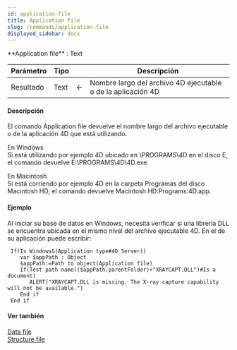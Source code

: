```yaml
---
id: application-file
title: Application file
slug: /commands/application-file
displayed_sidebar: docs
---
```


<!--REF #_command_.Application file.Syntax-->**Application file**  : Text<!-- END REF-->
<!--REF #_command_.Application file.Params-->
| Parámetro | Tipo |  | Descripción |
| --- | --- | --- | --- |
| Resultado | Text | &#8592; | Nombre largo del archivo 4D ejecutable o  de la aplicación 4D |

<!-- END REF-->

#### Descripción 

<!--REF #_command_.Application file.Summary-->El comando Application file devuelve el nombre largo del archivo ejecutable o de la aplicación 4D que está utilizando.<!-- END REF-->

En Windows  
Si está utilizando por ejemplo 4D ubicado en \\PROGRAMS\\4D en el disco E, el comando devuelve E:\\PROGRAMS\\4D\\4D.exe.

En Macintosh  
Si está corriendo por ejemplo 4D en la carpeta Programas del disco Macintosh HD, el comando devuelve Macintosh HD:Programs:4D.app.

#### Ejemplo 

Al iniciar su base de datos en Windows, necesita verificar si una librería DLL se encuentra ubicada en el mismo nivel del archivo ejecutable 4D. En el de su aplicación puede escribir:

```4d
 If(Is Windows&(Application type#4D Server))
    var $appPath : Object
    $appPath:=Path to object(Application file)
    If(Test path name(($appPath.parentFolder)+"XRAYCAPT.DLL")#Is a document)
       ALERT("XRAYCAPT.DLL is missing. The X-ray capture capability will not be available.")
    End if
 End if
```

#### Ver también 

[Data file](data-file.md)  
[Structure file](structure-file.md)  